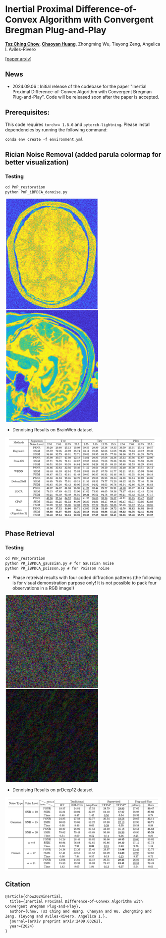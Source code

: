 # Inertial Proximal Difference-of-Convex Algorithm with Convergent Bregman Plug-and-Play
[**Tsz Ching Chow**](https://github.com/nicholechow), [**Chaoyan Huang**](https://scholar.google.com/citations?user=Sun7dRgAAAAJ&hl=en&oi=ao), Zhongming Wu, Tieyong Zeng, Angelica I. Aviles-Rivero

[[paper arxiv](https://arxiv.org/pdf/2409.03262)]  

## News
- 2024.09.06 : Initial release of the codebase for the paper "Inertial Proximal Difference-of-Convex Algorithm with Convergent Bregman Plug-and-Play". Code will be released soon after the paper is accepted.

## Prerequisites:
This code requires `torch>= 1.8.0` and `pytorch-lightning`. Please install dependencies by running the following command:
```
conda env create -f environment.yml
```



Rician Noise Removal (added parula colormap for better visualization)
----------
### Testing
```
cd PnP_restoration
python PnP_iBPDCA_denoise.py
```

[<img src="./raw/PDw.gif" width="300px"/>](https://imgsli.com/MjkyNzc1) 
[<img src="./raw/T2w.gif" width="300px"/>](https://imgsli.com/MjkyNzcz) 

- Denoising Results on BrainWeb dataset

<img src="raw/rician_table.png" width="600px"/> 



Phase Retrieval
----------
### Testing
```
cd PnP_restoration
python PR_iBPDCA_gaussian.py # for Gaussian noise
python PR_iBPDCA_poisson.py # for Poisson noise
```
- Phase retreival results with four coded diffraction patterns (the following is for visual demonstration purpose only! It is not possible to pack four observations in a RGB image!)

[<img src="./raw/Pollen.gif" width="300px"/>](https://imgsli.com/MjkyNzc1) 
[<img src="./raw/TadpoleGalaxy.gif" width="300px"/>](https://imgsli.com/MjkyNzcz) 

- Denoising Results on prDeep12 dataset

<img src="raw/pr_table.png" width="600px"/> 




Citation
----------
```
@article{chow2024inertial,
  title={Inertial Proximal Difference-of-Convex Algorithm with Convergent Bregman Plug-and-Play},
  author={Chow, Tsz Ching and Huang, Chaoyan and Wu, Zhongming and Zeng, Tieyong and Aviles-Rivero, Angelica I.},
  journal={arXiv preprint arXiv:2409.03262},
  year={2024}
}

```
